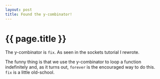 ```yaml
---
layout: post
title: Found the y-combinator!
---
```


{{ page.title }}
================

The y-combinator is `fix`. As seen in the sockets tutorial I rewrote.

The funny thing is that we use the y-combinator to loop a function indefinitely and,
as it turns out, `forever` is the encouraged way to do this. `fix` is a little
old-school.


